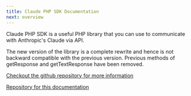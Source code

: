 ```yaml
---
title: Claude PHP SDK Documentation
next: overview
---
```


Claude PHP SDK is a useful PHP library that you can use to communicate with Anthropic's Claude via API.

The new version of the library is a complete rewrite and hence is not backward compatible with the previous version. Previous methods of getResponse and getTextResponse have been removed.

[Checkout the github repository for more information](https://github.com/namankumar80510/claude-sdk)

[Repository for this documentation](https://github.com/namankumar80510/claude-docs)
